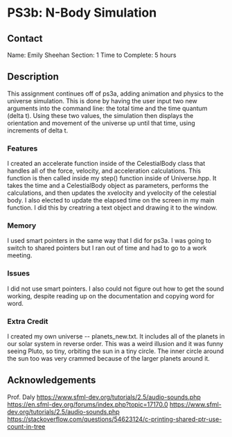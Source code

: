# PS3b: N-Body Simulation

## Contact
Name: Emily Sheehan
Section: 1
Time to Complete: 5 hours


## Description
This assignment continues off of ps3a, adding animation and physics to the universe simulation. This is done by having the user input two new arguments into the command line: the total time and the time quantum (delta t). Using these two values, the simulation then displays the orientation and movement of the universe up until that time, using increments of delta t.

### Features
I created an accelerate function inside of the CelestialBody class that handles all of the force, velocity, and acceleration calculations. This function is then called inside my step() function inside of Universe.hpp. It takes the time and a CelestialBody object as parameters, performs the calculations, and then updates the xvelocity and yvelocity of the celestial body. I also elected to update the elapsed time on the screen in my main function. I did this by creatring a text object and drawing it to the window. 

### Memory
I used smart pointers in the same way that I did for ps3a. I was going to switch to shared pointers but I ran out of time and had to go to a work meeting. 

### Issues
I did not use smart pointers. I also could not figure out how to get the sound working, despite reading up on the documentation and copying word for word. 

### Extra Credit
I created my own universe -- planets_new.txt. It includes all of the planets in our solar system in reverse order. This was a weird illusion and it was funny seeing Pluto, so tiny, orbiting the sun in a tiny circle. The inner circle around the sun too was very crammed because of the larger planets around it.

## Acknowledgements
Prof. Daly
https://www.sfml-dev.org/tutorials/2.5/audio-sounds.php
https://en.sfml-dev.org/forums/index.php?topic=17170.0
https://www.sfml-dev.org/tutorials/2.5/audio-sounds.php
https://stackoverflow.com/questions/54623124/c-printing-shared-ptr-use-count-in-tree